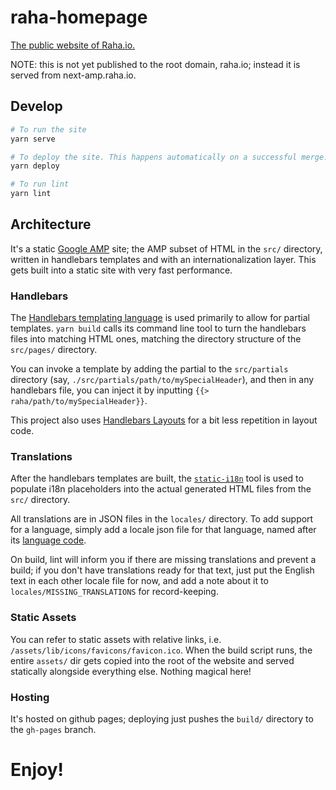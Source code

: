 # raha-homepage

[The public website of Raha.io.](next-amp.raha.io)

NOTE: this is not yet published to the root domain, raha.io; instead it is
served from next-amp.raha.io.

## Develop

```bash
# To run the site
yarn serve

# To deploy the site. This happens automatically on a successful merge.
yarn deploy

# To run lint
yarn lint
```

## Architecture

It's a static [Google AMP](https://www.ampproject.org/) site; the AMP subset of
HTML in the `src/` directory, written in handlebars templates and with an
internationalization layer. This gets built into a static site with very fast
performance.

### Handlebars

The [Handlebars templating language](http://handlebarsjs.com/) is used primarily
to allow for partial templates. `yarn build` calls its command line tool to turn
the handlebars files into matching HTML ones, matching the directory structure
of the `src/pages/` directory.

You can invoke a template by adding the partial to the `src/partials` directory
(say, `./src/partials/path/to/mySpecialHeader`), and then in any handlebars
file, you can inject it by inputting `{{> raha/path/to/mySpecialHeader}}`.

This project also uses [Handlebars
Layouts](https://github.com/shannonmoeller/handlebars-layouts) for a bit less
repetition in layout code.

### Translations

After the handlebars templates are built, the
[`static-i18n`](https://github.com/claudetech/node-static-i18n) tool is used to
populate i18n placeholders into the actual generated HTML files from the `src/`
directory.

All translations are in JSON files in the `locales/` directory. To add support
for a language, simply add a locale json file for that language, named after its
[language
code](https://en.wikipedia.org/wiki/Hreflang#Language_and_Country_Codes).

On build, lint will inform you if there are missing translations and prevent a
build; if you don't have translations ready for that text, just put the English
text in each other locale file for now, and add a note about it to
`locales/MISSING_TRANSLATIONS` for record-keeping.

### Static Assets

You can refer to static assets with relative links, i.e.
`/assets/lib/icons/favicons/favicon.ico`. When the build script runs, the entire
`assets/` dir gets copied into the root of the website and served statically
alongside everything else. Nothing magical here!

### Hosting

It's hosted on github pages; deploying just pushes the `build/` directory to the
`gh-pages` branch.

# Enjoy!
